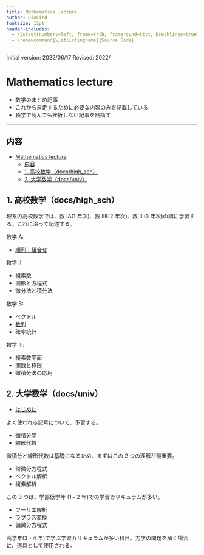 ```yaml
---
title: Mathematics lecture
author: DiaSird
fontsize: 11pt
header-includes:
  - \lstset{numbers=left, frame=trlb, frameround=tttt, breaklines=true}
  - \renewcommand{\lstlistingname}{Source Code}
---
```


Initial version: 2022/06/17
Revised: 2022/

# Mathematics lecture

- 数学のまとめ記事
- これから自走するために必要な内容のみを記載している
- 独学で読んでも挫折しない記事を目指す

---

## 内容

- [Mathematics lecture](#mathematics-lecture)
  - [内容](#内容)
  - [1. 高校数学（docs/high_sch）](#1-高校数学docshigh_sch)
  - [2. 大学数学（docs/univ）](#2-大学数学docsuniv)

## 1. 高校数学（docs/high_sch）

理系の高校数学では、数 ⅠA(1 年次)、数 ⅡB(2 年次)、数 Ⅲ(3 年次)の順に学習する。これに沿って記述する。

数学 A:

- [順列・組合せ](https://github.com/DiaSird/math-lec/blob/main/docs/high_sch/1_%E9%A0%86%E5%88%97%E7%B5%84%E5%90%88%E3%81%9B.md)

数学 Ⅱ:

- 複素数
- 図形と方程式
- 微分法と積分法

数学 B:

- ベクトル
- [数列](.\docs\high_sch\6_数列.md)
- 確率統計

数学 Ⅲ:

- 複素数平面
- 関数と極限
- 微積分法の応用

## 2. 大学数学（docs/univ）

- [はじめに](.\docs\univ\0_はじめに.md)

よく使われる記号について、予習する。

- [微積分学](.\docs\univ\1_微積分学.md)
- 線形代数

微積分と線形代数は基礎になるため、まずはこの 2 つの理解が最重要。

- 常微分方程式
- ベクトル解析
- 複素解析

この 3 つは、学部低学年 (1・2 年)での学習カリキュラムが多い。

- フーリエ解析
- ラプラス変換
- 偏微分方程式

高学年(3・4 年)で学ぶ学習カリキュラムが多い科目。力学の問題を解く場合に、道具として使用される。
